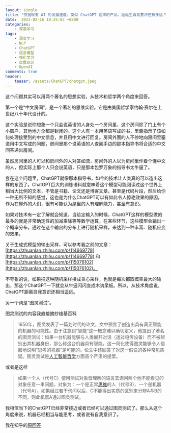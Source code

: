 ```yaml
---
layout: single
title: "依据现有 AI 的发展速度，类似 ChatGPT 这样的产品，距诞生自我意识还有多远？"
date:  2023-02-16 10:25:03 +0800
categories: 
    - 深度学习
tags: 
    - 深度学习
    - NLP
    - ChatGPT
    - 语言模型
    - 强化学习
    - 自我意识
    - OpenAI
comments: true
header:
    teaser: /assets/ChatGPT/chatgpt.jpeg
---
```


这个问题其实可以用两个著名的思想实验，从技术和哲学两个角度来回答。

第一个是“中文房间”，是一个著名的思维实验。它是由美国哲学家约翰·赛尔在上世纪八十年代设计的。

这个实验是说你想象一个只会说英语的人身处一个房间里，这个房间除了门上有个小窗户，其他地方全都是封闭的。这个人有一本用英语写成的书，里面指示了该如何处理接受到的中文信息，并且用中文进行回复。房间外面的人不停地向房间里塞进用中文写成的问题，房间里那个说英语的人查阅手边的那本指导书将合适的中文回答递出房间。

虽然房间里的人可以和房间外的人对答如流，房间外的人以为房间里作着个懂中文的人，但实际上那个人只会说英语，只是那本包罗万象的指导书太牛逼了。

套在这个问题里，ChatGPT就像那本指导书，如今的技术让人类真的可以造出这样的东西了。ChatGPT巨大的训练语料就意味着这个模型可能阅读过这个世界上相当大比例的文本，不管是书籍、论文还是博客文章，甚至是代码片段，然后给你一种无所不知的感觉，这也是为什么ChatGPT可以有如此令人惊艳效果的原因。作为在屋外的人们，很有可能认为屋里的人有理解能力，甚至有意识。

如果对技术有一定了解就会知道，当给定输入的时候，ChatGPT这样的模型做的最多的就是非常确定性的加减乘除等等数学运算，在某些环节，这些模型会输出一个概率分布，通过在这个输出的分布上进行随机采样，来达到一种丰富、随机应变的效果。

关于生成式模型的输出采样，可以参考我之前的文章：[https://zhuanlan.zhihu.com/p/114669778](https://zhuanlan.zhihu.com/p/114669778) 和[https://zhuanlan.zhihu.com/p/115076102](https://zhuanlan.zhihu.com/p/115076102)。

不夸张的说，如果把这种随机采样换成贪心采样，也就是每次都取概率最大的输出，那这个ChatGPT一下就会从牛逼闪闪变成木讷呆板。所以，从技术角度说，ChatGPT距离自我意识还相当遥远。

另一个词是“图灵测试”。

图灵测试的内容我直接摘抄维基百科

> 1950年，图灵发表了一篇划时代的论文，文中预言了创造出具有真正智能的机器的可能性。由于注意到“智能”这一概念难以确切定义，他提出了著名的图灵测试：如果一台机器能够与人类展开对话（透过电传设备）而不被辨别出其机器身份，那么称这台机器具有智能。这一简化使得图灵能够令人信服地说明“思考的机器”是可能的。论文中还回答了对这一假说的各种常见质疑。图灵测试是[人工智能哲学](https://zh.wikipedia.org/wiki/%E4%BA%BA%E5%B7%A5%E6%99%BA%E8%83%BD%E5%93%B2%E5%AD%B8)方面首个严肃的提案。
> 

或者是这样

> 如果一个人（代号C）使用测试对象皆理解的语言去询问两个他不能看见的对象任意一串问题。对象为：一个是正常[思维](https://zh.wikipedia.org/wiki/%E6%80%9D%E7%BB%B4)的人（代号B）、一个是机器（代号A）。如果经过若干询问以后，C不能得出实质的区别来分辨A与B的不同，则此机器A通过图灵测试。
> 

我相信当下的ChatGPT已经非常接近或者已经可以通过图灵测试了。那么从这个角度来说，机器已经相当与能思考，或者说有自我意识了。

我在知乎的[原回答](https://www.zhihu.com/answer/2869775692)